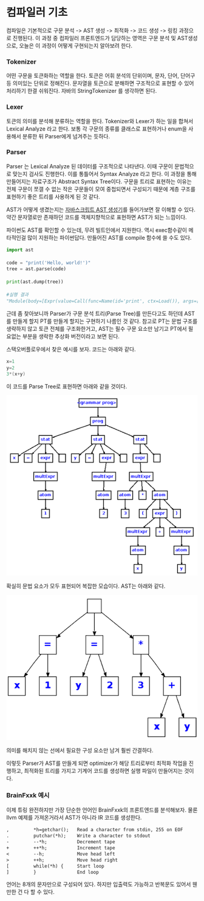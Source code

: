 컴파일러 기초
=

컴파일은 기본적으로 구문 분석 -> AST 생성 -> 최적화 -> 코드 생성 -> 링킹 과정으로 진행된다. 이 과정 중 컴파일러 프론트엔드가 담당하는 영역은 구문 분석 및 AST생성으로, 오늘은 이 과정이 어떻게 구현되는지 알아보려 한다.

### Tokenizer
어떤 구문을 토큰화하는 역할을 한다. 토큰은 어휘 분석의 단위이며, 문자, 단어, 단어구 등 의미있는 단위로 정해진다. 문자열을 토큰으로 분해하면 구조적으로 표현할 수 있어 처리하기 한결 쉬워진다. 자바의 StringTokenizer 를 생각하면 된다.

### Lexer
토큰의 의미를 분석해 분류하는 역할을 한다. Tokenizer와 Lexer가 하는 일을 합쳐서 Lexical Analyze 라고 한다. 보통 각 구문의 종류를 클래스로 표현하거나 enum을 사용해서 분류한 뒤 Parser에게 넘겨주는 듯하다.

### Parser
Parser 는 Lexical Analyze 된 데이터를 구조적으로 나타낸다. 이때 구문이 문법적으로 맞는지 검사도 진행한다. 이를 통틀어서 Syntax Analyze 라고 한다. 이 과정을 통해 만들어지는 자료구조가 Abstract Syntax Tree이다. 구문을 트리로 표현하는 이유는 전체 구문이 쪼갤 수 없는 작은 구문들이 모여 중첩되면서 구성되기 때문에 계층 구조를 표현하기 좋은 트리를 사용하게 된 것 같다. 

AST가 어떻게 생겼는지는 [자바스크립트 AST 생성기](https://astexplorer.net/)를 들어가보면 잘 이해할 수 있다. 약간 문자열로만 존재하던 코드를 객체지향적으로 표현하면 AST가 되는 느낌이다.

파이썬도 AST를 확인할 수 있는데, 무려 빌트인에서 지원한다. 역시 exec함수같이 메타적인걸 많이 지원하는 파이썬답다. 만들어진 AST를 compile 함수에 쓸 수도 있다.

```python
import ast

code = "print('Hello, world!')"
tree = ast.parse(code)

print(ast.dump(tree))

#실행 결과
"Module(body=[Expr(value=Call(func=Name(id='print', ctx=Load()), args=[Constant(value='Hello, world!')], keywords=[]))], type_ignores=[])"
```

근데 좀 찾아보니까 Parser가 구문 분석 트리(Parse Tree)를 만든다고도 하던데 AST를 만들게 할지 PT를 만들게 할지는 구현하기 나름인 것 같다. 참고로 PT는 문법 구조를 생략하지 않고 토큰 전체를 구조화한거고, AST는 필수 구문 요소만 남기고 PT에서 필요없는 부분을 생락한 추상화 버전이라고 보면 된다.

스택오버플로우에서 찾은 예시를 보자. 코드는 아래와 같다.

```c++
x=1
y=2
3*(x+y)
```
이 코드를 Parse Tree로 표현하면 아래와 같을 것이다.

![PT](images/PT.png)

확실히 문법 요소가 모두 표현되어 복잡한 모습이다. AST는 아래와 같다.

![AST](images/AST.png)

의미를 해치지 않는 선에서 필요한 구성 요소만 남겨 훨씬 간결하다.

이렇듯 Parser가 AST를 만들게 되면 optimizer가 해당 트리로부터 최적화 작업을 진행하고, 최적화된 트리를 가지고 기계어 코드를 생성하면 실행 파일이 만들어지는 것이다.

### BrainFxxk 예시
이제 튜링 완전하지만 가장 단순한 언어인 BrainFxxk의 프론트엔드를 분석해보자. 물론 llvm 예제를 가져온거라서 AST가 아니라 IR 코드를 생성한다. 
```
,         *h=getchar();   Read a character from stdin, 255 on EOF
.         putchar(*h);    Write a character to stdout
-         --*h;           Decrement tape
+         ++*h;           Increment tape
<         --h;            Move head left
>         ++h;            Move head right
[         while(*h) {     Start loop
]         }               End loop
```
언어는 8개의 문자만으로 구성되어 있다. 하지만 입출력도 가능하고 반복문도 있어서 웬만한 건 다 할 수 있다.